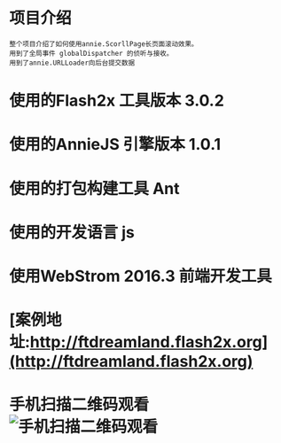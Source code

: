 # 项目介绍
    整个项目介绍了如何使用annie.ScorllPage长页面滚动效果。
    用到了全局事件 globalDispatcher 的侦听与接收。
    用到了annie.URLLoader向后台提交数据
# 使用的Flash2x 工具版本 3.0.2
# 使用的AnnieJS 引擎版本 1.0.1
# 使用的打包构建工具 Ant
# 使用的开发语言 js
# 使用WebStrom 2016.3 前端开发工具
# [案例地址:http://ftdreamland.flash2x.org](http://ftdreamland.flash2x.org)
# 手机扫描二维码观看![手机扫描二维码观看](http://web.flash2x.org/Public/qr/ftdreamland.png)